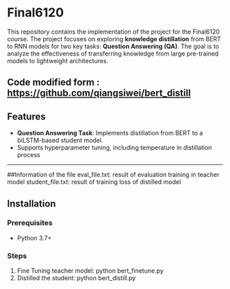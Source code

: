# Final6120

This repository contains the implementation of the project for the Final6120 course. 
The project focuses on exploring **knowledge distillation** from BERT to RNN models for two key tasks: 
**Question Answering (QA)**. The goal is to analyze the effectiveness of transferring knowledge from large pre-trained models to lightweight architectures.

Code modified form : https://github.com/qiangsiwei/bert_distill
---

## Features
- **Question Answering Task**: Implements distillation from BERT to a biLSTM-based student model.
- Supports hyperparameter tuning, including temperature in distillation process

---
##Information of the file 
eval_file.txt: result of evaluation training in teacher model 
student_file.txt:  result of training loss of distilled model 

## Installation

### Prerequisites
- Python 3.7+

### Steps
1. Fine Tuning teacher model: python bert_finetune.py
2. Distilled the student: python bert_distill.py 
